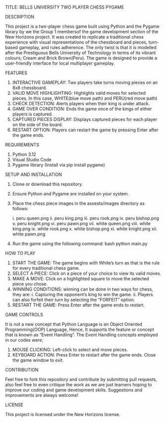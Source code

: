 TITLE: BELLS UNIVERSITY TWO PLAYER CHESS PYGAME

DESCRIPTION

This project is a two-player chess game built using Python and the Pygame library by we the Group 1 membersof the game development section of the New Horizons project.
It was created to replicate a traditional chess experience with visual representations of the chessboard and pieces, turn-based gameplay, and rules adherence.
The only twist is that it is modelled after the Prestiguous Bells University of Technology in terms of its vibrant colours; Cream and Brick Brown(Peru).
The game is designed to provide a user-friendly interface for local multiplayer gameplay.

FEATURES
1. INTERACTIVE GAMEPLAY: Two players take turns moving pieces on an 8x8 chessboard.
2. VALID MOVE HIGHLIGHTING: Highlights valid moves for selected pieces, In this case, WHITE(blue move path) and PERU(red move path)
3. CHECK DETECTION: Alerts players when their king is under attack.
4. GAME OVER CONDITION: Ends the game once of the kings of either players is captured.
5. CAPTURED PIECES DISPLAY: Displays captured pieces for each player on the side of the board.
6. RESTART OPTION: Players can restart the game by pressing Enter after the game ends.

REQUIREMENTS
1. Python 3.12
2. Visual Studio Code
3. Pygame library (Install via pip install pygame)

SETUP AND INSTALLATION
1. Clone or download this repository.
2. Ensure Python and Pygame are installed on your system.
3. Place the chess piece images in the assests/images directory as follows:
   
    i. peru queen.png
    ii. peru king.png
    iii. peru rook.png
    iv. peru bishop.png
    v. peru knight.png
    vi. peru pawn.png
    vii. white queen.png
    viii. white king.png
    ix. white rook.png
    x. white bishop.png
    xi. white knight.png
    xii. white pawn.png
4. Run the game using the following command:
  bash
  python main.py

HOW TO PLAY
1. START THE GAME: The game begins with White’s turn as that is the rule for every traditional chess game.
2. SELECT A PIECE: Click on a piece of your choice to view its valid moves.
3. MAKE A MOVE: Click on a highlighted square to move the selected piece you chose.
4. WINNING CONDITIONS: winning can be done in two ways for chess, they are:
i. Capturing the opponent’s king to win the game.
ii. Players can also forfeit their turn by selecting the “FORFEIT” option.
5. RESTART THE GAME: Press Enter after the game ends to restart.

GAME CONTROLS

It is not a new concept that Python Language is an Object Oriented Programming(OOP) Language, Hence, It supports the feature or concept that is known as “Event Handling”.
The Event Handling concepts employed in our codes were;
1. MOUSE CLICKING:
Left-click to select and move pieces.
2. KEYBOARD ACTION:
Press Enter to restart after the game ends.
Close the game window to exit.

CONTRIBUTION

Feel free to fork this repository and contribute by submitting pull requests, also feel free to even critique the work as we are just learners hoping to improve our coding and game development skills. Suggestions and improvements are always welcome!

LICENSE

This project is licensed under the New Horizons license.
